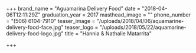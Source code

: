 +++
brand_name = "Aguamarina Delivery Food"
date = "2018-04-06T12:11:29Z"
graduation_year = 2017
masthead_image = ""
phone_number = "(506) 6104-7910"
teaser_image = "/uploads/2018/04/06/aquamarine-delivery-food-face.jpg"
teaser_logo = "/uploads/2018/05/22/aquamarine-delivery-food-logo.jpg"
title = "Hannia & Nathalie Matarrita"

+++
